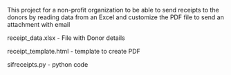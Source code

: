 This project for a non-profit organization to be able to send receipts to the donors by reading data from an Excel and customize the PDF file to send an attachment with email

receipt_data.xlsx - File with Donor details

receipt_template.html - template to create PDF

sifreceipts.py - python code
